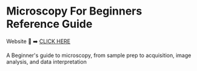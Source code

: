 # Microscopy For Beginners Reference Guide
Website :link: :arrow_right: [CLICK HERE](https://bookish-robot-e9371754.pages.github.io/welcome.html)

A Beginner's guide to microscopy, from sample prep to acquisition, image analysis, and data interpretation
